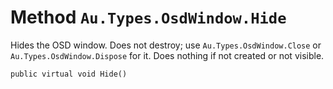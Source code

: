 # Method `Au.Types.OsdWindow.Hide`

Hides the OSD window. Does not destroy; use `Au.Types.OsdWindow.Close` or `Au.Types.OsdWindow.Dispose` for it. Does nothing if not created or not visible.

```
public virtual void Hide()
```